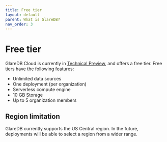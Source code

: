 ```yaml
---
title: Free tier
layout: default
parent: What is GlareDB?
nav_order: 3
---
```


# Free tier

GlareDB Cloud is currently in [Technical Preview], and offers a free tier.
Free tiers have the following features:

- Unlimited data sources
- One deployment (per organization)
- Serverless compute engine
- 10 GB Storage
- Up to 5 organization members

## Region limitation

GlareDB currently supports the US Central region. In the future, deployments
will be able to select a region from a wider range.

[Technical Preview]: /docs/about/technical-preview

